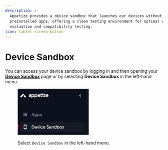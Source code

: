 ```yaml
---
description: >-
  Appetize provides a device sandbox that launches our devices without any
  preinstalled apps, offering a clean testing environment for optimal web app
  evaluation and compatibility testing.
icon: tablet-screen-button
---
```


# Device Sandbox

You can access your device sandbox by logging in and then opening your [**Device Sandbox**](https://appetize.io/app/standalone) page or by selecting **Device Sandbox** in the left-hand menu.

<figure><img src="../.gitbook/assets/Screenshot 2025-03-21 113236.png" alt=""><figcaption><p>Select <code>Device Sandbox</code> in the left-hand menu.</p></figcaption></figure>
